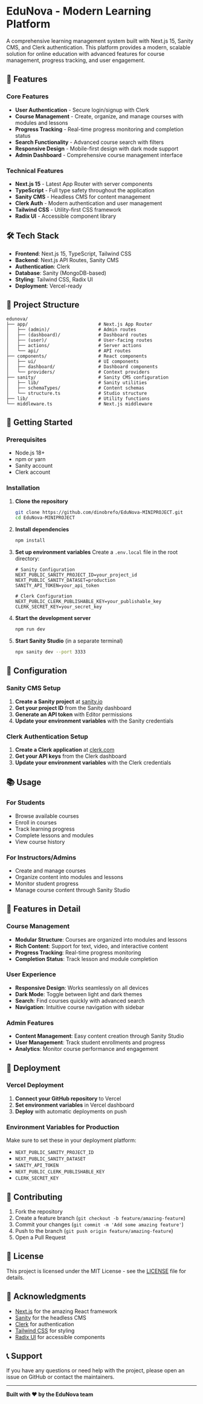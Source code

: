 # EduNova - Modern Learning Platform

A comprehensive learning management system built with Next.js 15, Sanity CMS, and Clerk authentication. This platform provides a modern, scalable solution for online education with advanced features for course management, progress tracking, and user engagement.

## 🚀 Features

### Core Features
- **User Authentication** - Secure login/signup with Clerk
- **Course Management** - Create, organize, and manage courses with modules and lessons
- **Progress Tracking** - Real-time progress monitoring and completion status
- **Search Functionality** - Advanced course search with filters
- **Responsive Design** - Mobile-first design with dark mode support
- **Admin Dashboard** - Comprehensive course management interface

### Technical Features
- **Next.js 15** - Latest App Router with server components
- **TypeScript** - Full type safety throughout the application
- **Sanity CMS** - Headless CMS for content management
- **Clerk Auth** - Modern authentication and user management
- **Tailwind CSS** - Utility-first CSS framework
- **Radix UI** - Accessible component library

## 🛠️ Tech Stack

- **Frontend**: Next.js 15, TypeScript, Tailwind CSS
- **Backend**: Next.js API Routes, Sanity CMS
- **Authentication**: Clerk
- **Database**: Sanity (MongoDB-based)
- **Styling**: Tailwind CSS, Radix UI
- **Deployment**: Vercel-ready

## 📁 Project Structure

```
edunova/
├── app/                          # Next.js App Router
│   ├── (admin)/                  # Admin routes
│   ├── (dashboard)/              # Dashboard routes
│   ├── (user)/                   # User-facing routes
│   ├── actions/                  # Server actions
│   └── api/                      # API routes
├── components/                   # React components
│   ├── ui/                       # UI components
│   ├── dashboard/                # Dashboard components
│   └── providers/                # Context providers
├── sanity/                       # Sanity CMS configuration
│   ├── lib/                      # Sanity utilities
│   ├── schemaTypes/              # Content schemas
│   └── structure.ts              # Studio structure
├── lib/                          # Utility functions
└── middleware.ts                 # Next.js middleware
```

## 🚀 Getting Started

### Prerequisites

- Node.js 18+ 
- npm or yarn
- Sanity account
- Clerk account

### Installation

1. **Clone the repository**
   ```bash
   git clone https://github.com/dinobrefo/EduNova-MINIPROJECT.git
   cd EduNova-MINIPROJECT
   ```

2. **Install dependencies**
   ```bash
   npm install
   ```

3. **Set up environment variables**
   Create a `.env.local` file in the root directory:
   ```env
   # Sanity Configuration
   NEXT_PUBLIC_SANITY_PROJECT_ID=your_project_id
   NEXT_PUBLIC_SANITY_DATASET=production
   SANITY_API_TOKEN=your_api_token

   # Clerk Configuration
   NEXT_PUBLIC_CLERK_PUBLISHABLE_KEY=your_publishable_key
   CLERK_SECRET_KEY=your_secret_key
   ```

4. **Start the development server**
   ```bash
   npm run dev
   ```

5. **Start Sanity Studio** (in a separate terminal)
   ```bash
   npx sanity dev --port 3333
   ```

## 🔧 Configuration

### Sanity CMS Setup

1. **Create a Sanity project** at [sanity.io](https://sanity.io)
2. **Get your project ID** from the Sanity dashboard
3. **Generate an API token** with Editor permissions
4. **Update your environment variables** with the Sanity credentials

### Clerk Authentication Setup

1. **Create a Clerk application** at [clerk.com](https://clerk.com)
2. **Get your API keys** from the Clerk dashboard
3. **Update your environment variables** with the Clerk credentials

## 📚 Usage

### For Students
- Browse available courses
- Enroll in courses
- Track learning progress
- Complete lessons and modules
- View course history

### For Instructors/Admins
- Create and manage courses
- Organize content into modules and lessons
- Monitor student progress
- Manage course content through Sanity Studio

## 🎨 Features in Detail

### Course Management
- **Modular Structure**: Courses are organized into modules and lessons
- **Rich Content**: Support for text, video, and interactive content
- **Progress Tracking**: Real-time progress monitoring
- **Completion Status**: Track lesson and module completion

### User Experience
- **Responsive Design**: Works seamlessly on all devices
- **Dark Mode**: Toggle between light and dark themes
- **Search**: Find courses quickly with advanced search
- **Navigation**: Intuitive course navigation with sidebar

### Admin Features
- **Content Management**: Easy content creation through Sanity Studio
- **User Management**: Track student enrollments and progress
- **Analytics**: Monitor course performance and engagement

## 🚀 Deployment

### Vercel Deployment

1. **Connect your GitHub repository** to Vercel
2. **Set environment variables** in Vercel dashboard
3. **Deploy** with automatic deployments on push

### Environment Variables for Production

Make sure to set these in your deployment platform:
- `NEXT_PUBLIC_SANITY_PROJECT_ID`
- `NEXT_PUBLIC_SANITY_DATASET`
- `SANITY_API_TOKEN`
- `NEXT_PUBLIC_CLERK_PUBLISHABLE_KEY`
- `CLERK_SECRET_KEY`

## 🤝 Contributing

1. Fork the repository
2. Create a feature branch (`git checkout -b feature/amazing-feature`)
3. Commit your changes (`git commit -m 'Add some amazing feature'`)
4. Push to the branch (`git push origin feature/amazing-feature`)
5. Open a Pull Request

## 📝 License

This project is licensed under the MIT License - see the [LICENSE](LICENSE) file for details.

## 🙏 Acknowledgments

- [Next.js](https://nextjs.org/) for the amazing React framework
- [Sanity](https://sanity.io/) for the headless CMS
- [Clerk](https://clerk.com/) for authentication
- [Tailwind CSS](https://tailwindcss.com/) for styling
- [Radix UI](https://www.radix-ui.com/) for accessible components

## 📞 Support

If you have any questions or need help with the project, please open an issue on GitHub or contact the maintainers.

---

**Built with ❤️ by the EduNova team**
